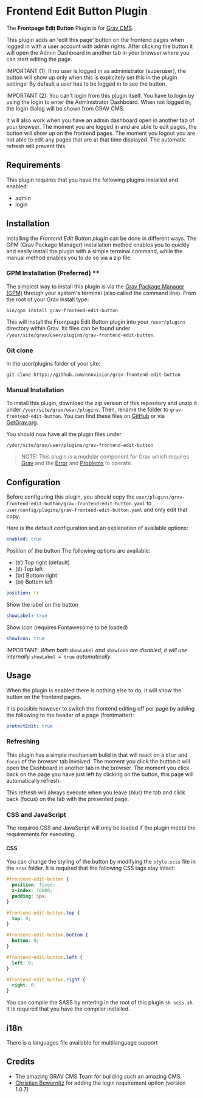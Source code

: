 # Frontend Edit Button Plugin 

The **Frontpage Edit Button** Plugin is for [Grav CMS](http://github.com/getgrav/grav). 

This plugin adds an 'edit this page' button on the frontend pages when logged in with a user account with
admin rights. After clicking the button it will open the Admin Dashboard in another tab in your browser where you can start editing the page.
 
IMPORTANT (1): If no user is logged in as administrator (superuser), the button will show up only when this is explicitely set this in the plugin settings! By default a user has to be logged in to see the button. 

IMPORTANT (2): You can't login from this plugin itself. You have to login by using the login to enter the Administrator Dashboard. When not logged in, the login dialog will be shown from GRAV CMS.

It will also work when you have an admin dashboard open in another tab of your browser. The moment you are logged in and are able to edit pages, the button will show up on the frontend pages. The moment you logout you are not able to edit any pages that are at that time displayed. The automatic refresh will prevent this. 

## Requirements

This plugin requires that you have the following plugins installed and enabled:

* admin 
* login

## Installation

Installing the _Frontend Edit Button plugin_ can be done in different ways. The GPM (Grav Package Manager) installation method enables you to quickly and easily install the plugin with a simple terminal command, while the manual method enables you to do so via a zip file.

### GPM Installation (Preferred) **

The simplest way to install this plugin is via the [Grav Package Manager (GPM)](http://learn.getgrav.org/advanced/grav-gpm) through your system's terminal (also called the command line).  From the root of your Grav install type:

    bin/gpm install grav-frontend-edit-button

This will install the Frontpage Edit Button plugin into your `/user/plugins` directory within Grav. Its files can be found under `/your/site/grav/user/plugins/grav-frontend-edit-button`.

### Git clone ###

In the user/plugins folder of your site:
```
git clone https://github.com/enovision/grav-frontend-edit-button
```

### Manual Installation

To install this plugin, download the zip version of this repository and unzip it under `/your/site/grav/user/plugins`. Then, rename the folder to `grav-frontend-edit-button`. You can find these files on [GitHub](https://github.com/johan-van-de-merwe/grav-plugin-frontend-edit-button) or via [GetGrav.org](http://getgrav.org/downloads/plugins#extras).

You should now have all the plugin files under

    /your/site/grav/user/plugins/grav-frontend-edit-button
	
> NOTE: This plugin is a modular component for Grav which requires [Grav](http://github.com/getgrav/grav) and the [Error](https://github.com/getgrav/grav-plugin-error) and [Problems](https://github.com/getgrav/grav-plugin-problems) to operate.

## Configuration

Before configuring this plugin, you should copy the `user/plugins/grav-frontend-edit-button/grav-frontend-edit-button.yaml` to `user/config/plugins/grav-frontend-edit-button.yaml` and only edit that copy.

Here is the default configuration and an explanation of available options:

```yaml
enabled: true
```

Position of the button
The following options are available:
* (tr) Top right (default)
* (tl) Top left
* (br) Bottom right
* (bl) Bottom left

```yaml
position: tr
```

Show the label on the button
```yaml
showLabel: true
```

Show icon (requires Fontawesome to be loaded)
```yaml
showIcon: true
```

IMPORTANT:
_When both_ `showLabel` _and_ `showIcon` _are disabled, it will use internally_ `showLabel = true` _automatically_.

## Usage

When the plugin is enabled there is nothing else to do, it will show the button on the frontend pages.

It is possible however to switch the frontend editing off per page by adding the following to the header of a page (frontmatter):

```yaml
protectEdit: true
```

### Refreshing
This plugin has a simple mechanism build in that will react on a `blur` and `focus` of the browser tab involved.
The moment you click the button it will open the Dashboard in another tab in the browser. The moment you click back
on the page you have just left by clicking on the button, this page will automatically refresh.

This refresh will always execute when you leave (blur) the tab and click back (focus) on the tab with the presented page.

### CSS and JavaScript

The required CSS and JavaScript will only be loaded if the plugin meets the requirements for executing.

#### CSS

You can change the styling of the button by modifying the `style.scss` file in the `scss` folder. 
It is required that the following CSS tags stay intact:

```css
#frontend-edit-button {
  position: fixed;
  z-index: 10000;
  padding: 5px;
}

#frontend-edit-button.top {
  top: 0;
}

#frontend-edit-button.bottom {
  bottom: 0;
}

#frontend-edit-button.left {
  left: 0;
}

#frontend-edit-button.right {
  right: 0;
}
```

You can compile the SASS by entering in the root of this plugin
`sh scss.sh`. It is required that you have the compiler installed.

## i18n

There is a languages file available for multilanguage support

## Credits

* The amazing GRAV CMS Team for building such an amazing CMS.
* [Christian Bewernitz](https://github.com/karfau) for adding the login requirement option (version 1.0.7)
